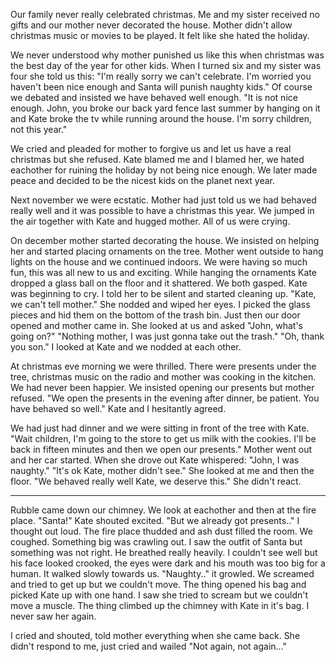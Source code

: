 Our family never really celebrated christmas. Me and my sister received no gifts and our mother never decorated the house. Mother didn't allow christmas music or movies to be played. It felt like she hated the holiday.

We never understood why mother punished us like this when christmas was the best day of the year for other kids. When I turned six and my sister was four she told us this: "I'm really sorry we can't celebrate. I'm worried you haven't been nice enough and Santa will punish naughty kids." Of course we debated and insisted we have behaved well enough. "It is not nice enough. John, you broke our back yard fence last summer by hanging on it and Kate broke the tv while running around the house. I'm sorry children, not this year."

We cried and pleaded for mother to forgive us and let us have a real christmas but she refused. Kate blamed me and I blamed her, we hated eachother for ruining the holiday by not being nice enough. We later made peace and decided to be the nicest kids on the planet next year.

Next november we were ecstatic. Mother had just told us we had behaved really well and it was possible to have a christmas this year. We jumped in the air together with Kate and hugged mother. All of us were crying.

On december mother started decorating the house. We insisted on helping her and started placing ornaments on the tree. Mother went outside to hang lights on the house and we continued indoors. We were having so much fun, this was all new to us and exciting. While hanging the ornaments Kate dropped a glass ball on the floor and it shattered. We both gasped. Kate was beginning to cry. I told her to be silent and started cleaning up. "Kate, we can't tell mother." She nodded and wiped her eyes. I picked the glass pieces and hid them on the bottom of the trash bin. Just then our door opened and mother came in. She looked at us and asked "John, what's going on?" "Nothing mother, I was just gonna take out the trash." "Oh, thank you son." I looked at Kate and we nodded at each other.

At christmas eve morning we were thrilled. There were presents under the tree, christmas music on the radio and mother was cooking in the kitchen. We had never been happier. We insisted opening our presents but mother refused. "We open the presents in the evening after dinner, be patient. You have behaved so well." Kate and I hesitantly agreed.

We had just had dinner and we were sitting in front of the tree with Kate. "Wait children, I'm going to the store to get us milk with the cookies. I'll be back in fifteen minutes and then we open our presents." Mother went out and her car started. When she drove out Kate whispered: "John, I was naughty." "It's ok Kate, mother didn't see." She looked at me and then the floor. "We behaved really well Kate, we deserve this." She didn't react.

***

Rubble came down our chimney. We look at eachother and then at the fire place. "Santa!" Kate shouted excited. "But we already got presents.." I thought out loud. The fire place thudded and ash dust filled the room. We coughed. Something big was crawling out. I saw the outfit of Santa but something was not right. He breathed really heavily. I couldn't see well but his face looked crooked, the eyes were dark and his mouth was too big for a human. It walked slowly towards us. "Naughty.." it growled. We screamed and tried to get up but we couldn't move. The thing opened his bag and picked Kate up with one hand. I saw she tried to scream but we couldn't move a muscle. The thing climbed up the chimney with Kate in it's bag. I never saw her again.

I cried and shouted, told mother everything when she came back. She didn't respond to me, just cried and wailed "Not again, not again..."